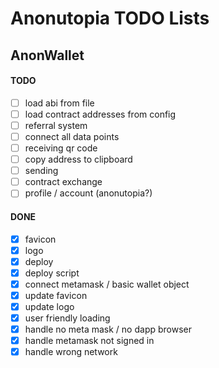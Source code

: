 # Anonutopia TODO Lists

## AnonWallet

#### TODO

- [ ] load abi from file
- [ ] load contract addresses from config
- [ ] referral system
- [ ] connect all data points
- [ ] receiving qr code
- [ ] copy address to clipboard
- [ ] sending
- [ ] contract exchange
- [ ] profile / account (anonutopia?)

#### DONE

- [x] favicon
- [x] logo
- [x] deploy
- [x] deploy script
- [x] connect metamask / basic wallet object
- [x] update favicon
- [x] update logo
- [x] user friendly loading
- [x] handle no meta mask / no dapp browser
- [x] handle metamask not signed in
- [x] handle wrong network
